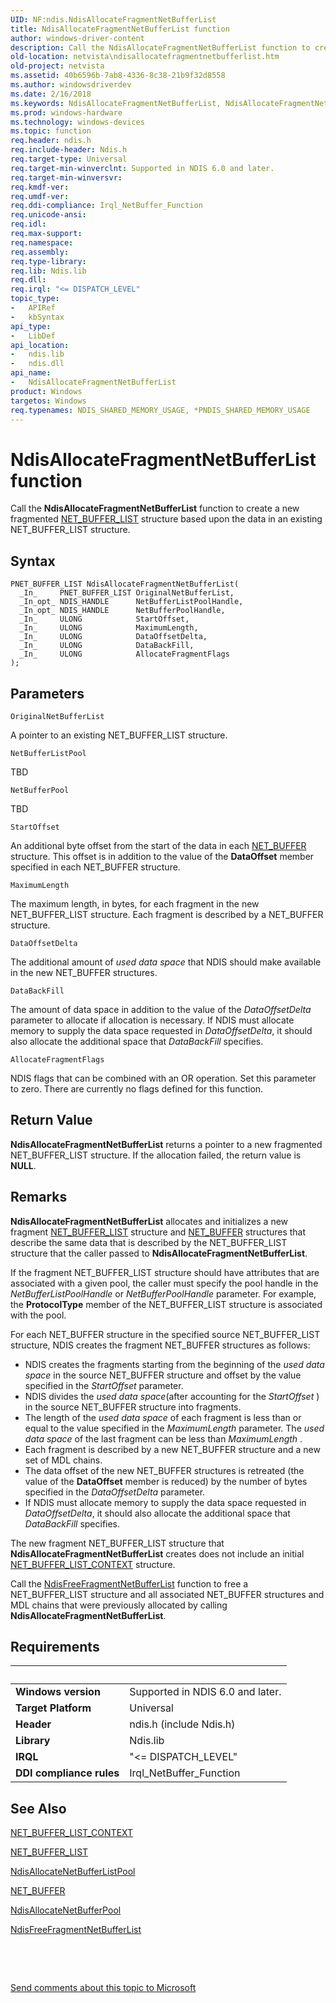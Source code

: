 ```yaml
---
UID: NF:ndis.NdisAllocateFragmentNetBufferList
title: NdisAllocateFragmentNetBufferList function
author: windows-driver-content
description: Call the NdisAllocateFragmentNetBufferList function to create a new fragmented NET_BUFFER_LIST structure based upon the data in an existing NET_BUFFER_LIST structure.
old-location: netvista\ndisallocatefragmentnetbufferlist.htm
old-project: netvista
ms.assetid: 40b6596b-7ab8-4336-8c38-21b9f32d8558
ms.author: windowsdriverdev
ms.date: 2/16/2018
ms.keywords: NdisAllocateFragmentNetBufferList, NdisAllocateFragmentNetBufferList function [Network Drivers Starting with Windows Vista], ndis/NdisAllocateFragmentNetBufferList, ndis_netbuf_functions_ref_9155bd3d-f4c1-4655-b9a3-256ff64093cf.xml, netvista.ndisallocatefragmentnetbufferlist
ms.prod: windows-hardware
ms.technology: windows-devices
ms.topic: function
req.header: ndis.h
req.include-header: Ndis.h
req.target-type: Universal
req.target-min-winverclnt: Supported in NDIS 6.0 and later.
req.target-min-winversvr: 
req.kmdf-ver: 
req.umdf-ver: 
req.ddi-compliance: Irql_NetBuffer_Function
req.unicode-ansi: 
req.idl: 
req.max-support: 
req.namespace: 
req.assembly: 
req.type-library: 
req.lib: Ndis.lib
req.dll: 
req.irql: "<= DISPATCH_LEVEL"
topic_type:
-	APIRef
-	kbSyntax
api_type:
-	LibDef
api_location:
-	ndis.lib
-	ndis.dll
api_name:
-	NdisAllocateFragmentNetBufferList
product: Windows
targetos: Windows
req.typenames: NDIS_SHARED_MEMORY_USAGE, *PNDIS_SHARED_MEMORY_USAGE
---
```



# NdisAllocateFragmentNetBufferList function
Call the 
  <b>NdisAllocateFragmentNetBufferList</b> function to create a new fragmented 
  <a href="..\ndis\ns-ndis-_net_buffer_list.md">NET_BUFFER_LIST</a> structure based upon the data
  in an existing NET_BUFFER_LIST structure.

## Syntax

````
PNET_BUFFER_LIST NdisAllocateFragmentNetBufferList(
  _In_     PNET_BUFFER_LIST OriginalNetBufferList,
  _In_opt_ NDIS_HANDLE      NetBufferListPoolHandle,
  _In_opt_ NDIS_HANDLE      NetBufferPoolHandle,
  _In_     ULONG            StartOffset,
  _In_     ULONG            MaximumLength,
  _In_     ULONG            DataOffsetDelta,
  _In_     ULONG            DataBackFill,
  _In_     ULONG            AllocateFragmentFlags
);
````

## Parameters

`OriginalNetBufferList`

A pointer to an existing NET_BUFFER_LIST structure.

`NetBufferListPool`

TBD

`NetBufferPool`

TBD

`StartOffset`

An additional byte offset from the start of the data in each 
     <a href="..\ndis\ns-ndis-_net_buffer.md">NET_BUFFER</a> structure. This offset is in addition
     to the value of the 
     <b>DataOffset</b> member specified in each NET_BUFFER structure.

`MaximumLength`

The maximum length, in bytes, for each fragment in the new NET_BUFFER_LIST structure. Each
     fragment is described by a NET_BUFFER structure.

`DataOffsetDelta`

The additional amount of 
     <i>used data space</i> that NDIS should make available in the new NET_BUFFER structures.

`DataBackFill`

The amount of data space in addition to the value of the 
     <i>DataOffsetDelta</i> parameter to allocate if allocation is necessary. If NDIS must allocate memory to
     supply the data space requested in 
     <i>DataOffsetDelta</i>, it should also allocate the additional space that 
     <i>DataBackFill</i> specifies.

`AllocateFragmentFlags`

NDIS flags that can be combined with an OR operation. Set this parameter to zero. There are
     currently no flags defined for this function.


## Return Value

<b>NdisAllocateFragmentNetBufferList</b> returns a pointer to a new fragmented NET_BUFFER_LIST structure.
     If the allocation failed, the return value is <b>NULL</b>.

## Remarks

<b>NdisAllocateFragmentNetBufferList</b> allocates and initializes a new fragment 
    <a href="..\ndis\ns-ndis-_net_buffer_list.md">NET_BUFFER_LIST</a> structure and 
    <a href="..\ndis\ns-ndis-_net_buffer.md">NET_BUFFER</a> structures that describe the same data
    that is described by the NET_BUFFER_LIST structure that the caller passed to 
    <b>NdisAllocateFragmentNetBufferList</b>.

If the fragment NET_BUFFER_LIST structure should have attributes that are associated with a given
    pool, the caller must specify the pool handle in the 
    <i>NetBufferListPoolHandle</i> or 
    <i>NetBufferPoolHandle</i> parameter. For example, the 
    <b>ProtocolType</b> member of the NET_BUFFER_LIST structure is associated with the pool.

For each NET_BUFFER structure in the specified source NET_BUFFER_LIST structure, NDIS creates the
    fragment NET_BUFFER structures as follows:

<ul>
<li>
NDIS creates the fragments starting from the beginning of the 
      <i>used data space</i> in the source NET_BUFFER structure and offset by the value specified in the 
      <i>StartOffset</i> parameter.

</li>
<li>
NDIS divides the 
      <i>used data space</i>(after accounting for the 
      <i>StartOffset</i> ) in the source NET_BUFFER structure into fragments.

</li>
<li>
The length of the 
      <i>used data space</i> of each fragment is less than or equal to the value specified in the 
      <i>MaximumLength</i> parameter. The 
      <i>used data space</i> of the last fragment can be less than 
      <i>MaximumLength</i> .

</li>
<li>
Each fragment is described by a new NET_BUFFER structure and a new set of MDL chains.

</li>
<li>
The data offset of the new NET_BUFFER structures is retreated (the value of the 
      <b>DataOffset</b> member is reduced) by the number of bytes specified in the 
      <i>DataOffsetDelta</i> parameter.

</li>
<li>
If NDIS must allocate memory to supply the data space requested in 
      <i>DataOffsetDelta</i>, it should also allocate the additional space that 
      <i>DataBackFill</i> specifies.

</li>
</ul>
The new fragment NET_BUFFER_LIST structure that 
    <b>NdisAllocateFragmentNetBufferList</b> creates does not include an initial 
    <a href="..\ndis\ns-ndis-_net_buffer_list_context.md">
    NET_BUFFER_LIST_CONTEXT</a> structure.

Call the 
    <a href="..\ndis\nf-ndis-ndisfreefragmentnetbufferlist.md">
    NdisFreeFragmentNetBufferList</a> function to free a NET_BUFFER_LIST structure and all associated
    NET_BUFFER structures and MDL chains that were previously allocated by calling 
    <b>NdisAllocateFragmentNetBufferList</b>.

## Requirements
| &nbsp; | &nbsp; |
| ---- |:---- |
| **Windows version** | Supported in NDIS 6.0 and later.  |
| **Target Platform** | Universal |
| **Header** | ndis.h (include Ndis.h) |
| **Library** | Ndis.lib |
| **IRQL** | "<= DISPATCH_LEVEL" |
| **DDI compliance rules** | Irql_NetBuffer_Function |

## See Also

<a href="..\ndis\ns-ndis-_net_buffer_list_context.md">NET_BUFFER_LIST_CONTEXT</a>



<a href="..\ndis\ns-ndis-_net_buffer_list.md">NET_BUFFER_LIST</a>



<a href="..\ndis\nf-ndis-ndisallocatenetbufferlistpool.md">
   NdisAllocateNetBufferListPool</a>



<a href="..\ndis\ns-ndis-_net_buffer.md">NET_BUFFER</a>



<a href="..\ndis\nf-ndis-ndisallocatenetbufferpool.md">NdisAllocateNetBufferPool</a>



<a href="..\ndis\nf-ndis-ndisfreefragmentnetbufferlist.md">
   NdisFreeFragmentNetBufferList</a>



 

 

<a href="mailto:wsddocfb@microsoft.com?subject=Documentation%20feedback [netvista\netvista]:%20NdisAllocateFragmentNetBufferList function%20 RELEASE:%20(2/16/2018)&amp;body=%0A%0APRIVACY STATEMENT%0A%0AWe use your feedback to improve the documentation. We don't use your email address for any other purpose, and we'll remove your email address from our system after the issue that you're reporting is fixed. While we're working to fix this issue, we might send you an email message to ask for more info. Later, we might also send you an email message to let you know that we've addressed your feedback.%0A%0AFor more info about Microsoft's privacy policy, see http://privacy.microsoft.com/en-us/default.aspx." title="Send comments about this topic to Microsoft">Send comments about this topic to Microsoft</a>
